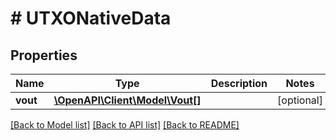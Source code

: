 # # UTXONativeData

## Properties

Name | Type | Description | Notes
------------ | ------------- | ------------- | -------------
**vout** | [**\OpenAPI\Client\Model\Vout[]**](Vout.md) |  | [optional]

[[Back to Model list]](../../README.md#models) [[Back to API list]](../../README.md#endpoints) [[Back to README]](../../README.md)

